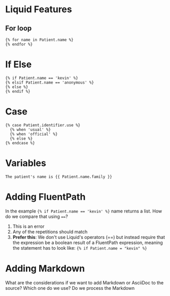 # Liquid Features

## For loop
```
{% for name in Patient.name %}
{% endfor %}
```

# If Else
```
{% if Patient.name == 'kevin' %}
{% elsif Patient.name == 'anonymous' %}
{% else %}
{% endif %}
```

# Case
```
{% case Patient.identifier.use %}
  {% when 'usual' %}
  {% when 'official' %}
  {% else %}
{% endcase %}
```

# Variables
```
The patient's name is {{ Patient.name.family }}
```

# Adding FluentPath

In the example `{% if Patient.name == 'kevin' %}`
name returns a list. How do we compare that using `==`?

1. This is an error
2. Any of the repetitions should match
3. **Prefer this**: We don't use Liquid's operators (==) but instead require
   that the expression be a boolean result of a FluentPath expression, meaning the statement has to look like:
   `{% if Patient.name = "kevin" %}`

# Adding Markdown

What are the considerations if we want to add
Markdown or AsciiDoc to the source? Which one
do we use? Do we process the Markdown
